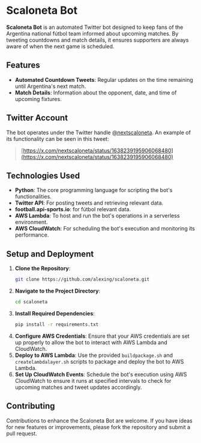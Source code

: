 # Scaloneta Bot

**Scaloneta Bot** is an automated Twitter bot designed to keep fans of the Argentina national fútbol team informed about upcoming matches. By tweeting countdowns and match details, it ensures supporters are always aware of when the next game is scheduled.

## Features

- **Automated Countdown Tweets**: Regular updates on the time remaining until Argentina's next match.
- **Match Details**: Information about the opponent, date, and time of upcoming fixtures.

## Twitter Account

The bot operates under the Twitter handle [@nextscaloneta](https://x.com/nextscaloneta). An example of its functionality can be seen in this tweet:

> [https://x.com/nextscaloneta/status/1638239195906068480](https://x.com/nextscaloneta/status/1638239195906068480)

## Technologies Used

- **Python**: The core programming language for scripting the bot's functionalities.
- **Twitter API**: For posting tweets and retrieving relevant data.
- **football.api-sports.io**: for fútbol relevant data.
- **AWS Lambda**: To host and run the bot's operations in a serverless environment.
- **AWS CloudWatch**: For scheduling the bot's execution and monitoring its performance.

## Setup and Deployment

1. **Clone the Repository**:
   ```bash
   git clone https://github.com/alexing/scaloneta.git
   ```
2. **Navigate to the Project Directory**:
   ```bash
   cd scaloneta
   ```
3. **Install Required Dependencies**:
   ```bash
   pip install -r requirements.txt
   ```
4. **Configure AWS Credentials**: Ensure that your AWS credentials are set up properly to allow the bot to interact with AWS Lambda and CloudWatch.
5. **Deploy to AWS Lambda**: Use the provided `buildpackage.sh` and `createlambdalayer.sh` scripts to package and deploy the bot to AWS Lambda.
6. **Set Up CloudWatch Events**: Schedule the bot's execution using AWS CloudWatch to ensure it runs at specified intervals to check for upcoming matches and tweet updates accordingly.

## Contributing

Contributions to enhance the Scaloneta Bot are welcome. If you have ideas for new features or improvements, please fork the repository and submit a pull request.

